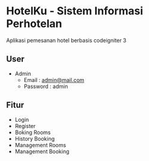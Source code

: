 # HotelKu - Sistem Informasi Perhotelan

Aplikasi pemesanan hotel berbasis codeigniter 3

## User

- Admin
  - Email : admin@mail.com
  - Password : admin

## Fitur

- Login
- Register
- Boking Rooms
- History Booking
- Management Rooms
- Management Booking
